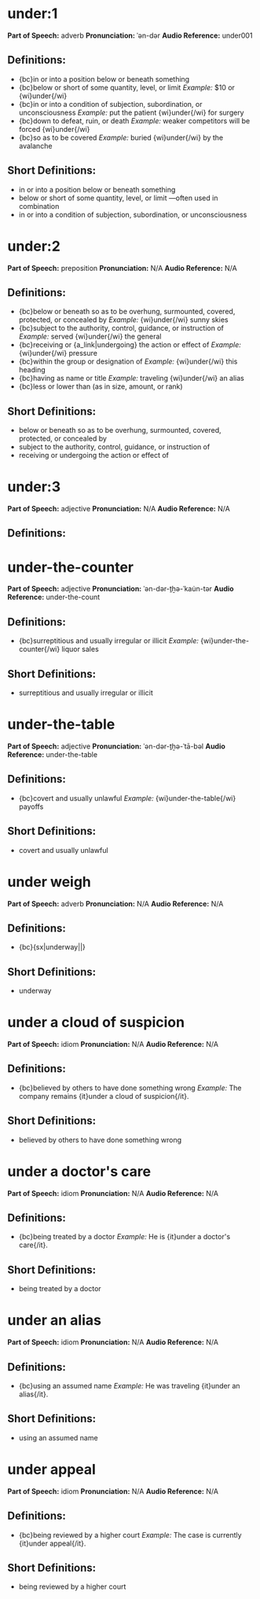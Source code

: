 # under:1

**Part of Speech:** adverb
**Pronunciation:** ˈən-dər
**Audio Reference:** under001

## Definitions:
- {bc}in or into a position below or beneath something
- {bc}below or short of some quantity, level, or limit 
  *Example:* $10 or {wi}under{/wi}
- {bc}in or into a condition of subjection, subordination, or unconsciousness 
  *Example:* put the patient {wi}under{/wi} for surgery
- {bc}down to defeat, ruin, or death 
  *Example:* weaker competitors will be forced {wi}under{/wi}
- {bc}so as to be covered 
  *Example:* buried {wi}under{/wi} by the avalanche

## Short Definitions:
- in or into a position below or beneath something
- below or short of some quantity, level, or limit —often used in combination
- in or into a condition of subjection, subordination, or unconsciousness
# under:2

**Part of Speech:** preposition
**Pronunciation:** N/A
**Audio Reference:** N/A

## Definitions:
- {bc}below or beneath so as to be overhung, surmounted, covered, protected, or concealed by 
  *Example:* {wi}under{/wi} sunny skies
- {bc}subject to the authority, control, guidance, or instruction of 
  *Example:* served {wi}under{/wi} the general
- {bc}receiving or {a_link|undergoing} the action or effect of 
  *Example:* {wi}under{/wi} pressure
- {bc}within the group or designation of 
  *Example:* {wi}under{/wi} this heading
- {bc}having as name or title 
  *Example:* traveling {wi}under{/wi} an alias
- {bc}less or lower than (as in size, amount, or rank)

## Short Definitions:
- below or beneath so as to be overhung, surmounted, covered, protected, or concealed by
- subject to the authority, control, guidance, or instruction of
- receiving or undergoing the action or effect of
# under:3

**Part of Speech:** adjective
**Pronunciation:** N/A
**Audio Reference:** N/A

## Definitions:
# under-the-counter

**Part of Speech:** adjective
**Pronunciation:** ˈən-dər-ṯẖə-ˈkau̇n-tər
**Audio Reference:** under-the-count

## Definitions:
- {bc}surreptitious and usually irregular or illicit 
  *Example:* {wi}under-the-counter{/wi} liquor sales

## Short Definitions:
- surreptitious and usually irregular or illicit
# under-the-table

**Part of Speech:** adjective
**Pronunciation:** ˈən-dər-ṯẖə-ˈtā-bəl
**Audio Reference:** under-the-table

## Definitions:
- {bc}covert and usually unlawful 
  *Example:* {wi}under-the-table{/wi} payoffs

## Short Definitions:
- covert and usually unlawful
# under weigh

**Part of Speech:** adverb
**Pronunciation:** N/A
**Audio Reference:** N/A

## Definitions:
- {bc}{sx|underway||}

## Short Definitions:
- underway
# under a cloud of suspicion

**Part of Speech:** idiom
**Pronunciation:** N/A
**Audio Reference:** N/A

## Definitions:
- {bc}believed by others to have done something wrong 
  *Example:* The company remains {it}under a cloud of suspicion{/it}.

## Short Definitions:
- believed by others to have done something wrong
# under a doctor's care

**Part of Speech:** idiom
**Pronunciation:** N/A
**Audio Reference:** N/A

## Definitions:
- {bc}being treated by a doctor 
  *Example:* He is {it}under a doctor's care{/it}.

## Short Definitions:
- being treated by a doctor
# under an alias

**Part of Speech:** idiom
**Pronunciation:** N/A
**Audio Reference:** N/A

## Definitions:
- {bc}using an assumed name 
  *Example:* He was traveling {it}under an alias{/it}.

## Short Definitions:
- using an assumed name
# under appeal

**Part of Speech:** idiom
**Pronunciation:** N/A
**Audio Reference:** N/A

## Definitions:
- {bc}being reviewed by a higher court 
  *Example:* The case is currently {it}under appeal{/it}.

## Short Definitions:
- being reviewed by a higher court
